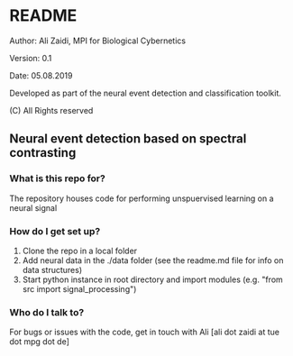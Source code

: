 # README

Author: Ali Zaidi, MPI for Biological Cybernetics

Version: 0.1

Date: 05.08.2019

Developed as part of the neural event detection and classification toolkit.

(C) All Rights reserved

## Neural event detection based on spectral contrasting


### What is this repo for?

The repository houses code for performing unspuervised learning on a neural signal


### How do I get set up?

<ol>
<li> Clone the repo in a local folder
<li> Add neural data in the ./data folder (see the readme.md file for info on data structures)
<li> Start python instance in root directory and import modules (e.g. "from src import signal_processing")
</ol>


### Who do I talk to?

For bugs or issues with the code, get in touch with Ali [ali dot zaidi at tue dot mpg dot de]